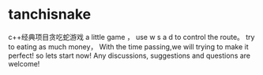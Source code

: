 # tanchisnake
c++经典项目贪吃蛇游戏
a little game ，
use w s a d to control the route。
try to eating as much money，
With the time passing,we will trying to make it perfect!
so lets start now!
Any discussions, suggestions and questions are welcome!

